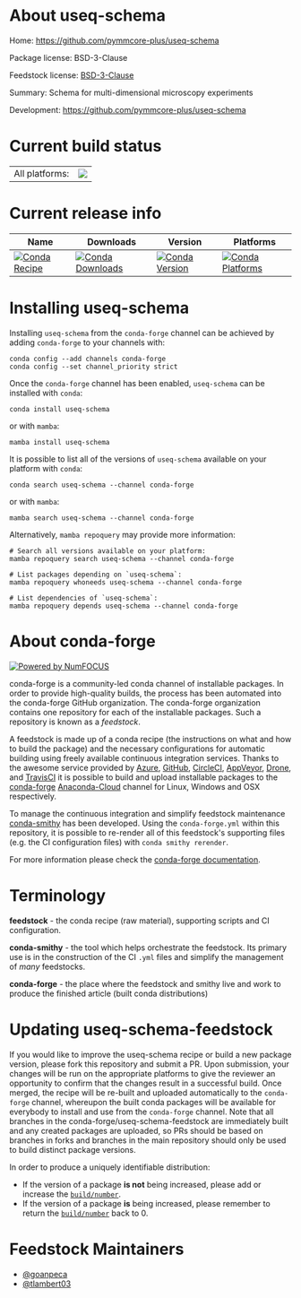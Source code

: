About useq-schema
=================

Home: https://github.com/pymmcore-plus/useq-schema

Package license: BSD-3-Clause

Feedstock license: [BSD-3-Clause](https://github.com/conda-forge/useq-schema-feedstock/blob/main/LICENSE.txt)

Summary: Schema for multi-dimensional microscopy experiments

Development: https://github.com/pymmcore-plus/useq-schema

Current build status
====================


<table><tr><td>All platforms:</td>
    <td>
      <a href="https://dev.azure.com/conda-forge/feedstock-builds/_build/latest?definitionId=15155&branchName=main">
        <img src="https://dev.azure.com/conda-forge/feedstock-builds/_apis/build/status/useq-schema-feedstock?branchName=main">
      </a>
    </td>
  </tr>
</table>

Current release info
====================

| Name | Downloads | Version | Platforms |
| --- | --- | --- | --- |
| [![Conda Recipe](https://img.shields.io/badge/recipe-useq--schema-green.svg)](https://anaconda.org/conda-forge/useq-schema) | [![Conda Downloads](https://img.shields.io/conda/dn/conda-forge/useq-schema.svg)](https://anaconda.org/conda-forge/useq-schema) | [![Conda Version](https://img.shields.io/conda/vn/conda-forge/useq-schema.svg)](https://anaconda.org/conda-forge/useq-schema) | [![Conda Platforms](https://img.shields.io/conda/pn/conda-forge/useq-schema.svg)](https://anaconda.org/conda-forge/useq-schema) |

Installing useq-schema
======================

Installing `useq-schema` from the `conda-forge` channel can be achieved by adding `conda-forge` to your channels with:

```
conda config --add channels conda-forge
conda config --set channel_priority strict
```

Once the `conda-forge` channel has been enabled, `useq-schema` can be installed with `conda`:

```
conda install useq-schema
```

or with `mamba`:

```
mamba install useq-schema
```

It is possible to list all of the versions of `useq-schema` available on your platform with `conda`:

```
conda search useq-schema --channel conda-forge
```

or with `mamba`:

```
mamba search useq-schema --channel conda-forge
```

Alternatively, `mamba repoquery` may provide more information:

```
# Search all versions available on your platform:
mamba repoquery search useq-schema --channel conda-forge

# List packages depending on `useq-schema`:
mamba repoquery whoneeds useq-schema --channel conda-forge

# List dependencies of `useq-schema`:
mamba repoquery depends useq-schema --channel conda-forge
```


About conda-forge
=================

[![Powered by
NumFOCUS](https://img.shields.io/badge/powered%20by-NumFOCUS-orange.svg?style=flat&colorA=E1523D&colorB=007D8A)](https://numfocus.org)

conda-forge is a community-led conda channel of installable packages.
In order to provide high-quality builds, the process has been automated into the
conda-forge GitHub organization. The conda-forge organization contains one repository
for each of the installable packages. Such a repository is known as a *feedstock*.

A feedstock is made up of a conda recipe (the instructions on what and how to build
the package) and the necessary configurations for automatic building using freely
available continuous integration services. Thanks to the awesome service provided by
[Azure](https://azure.microsoft.com/en-us/services/devops/), [GitHub](https://github.com/),
[CircleCI](https://circleci.com/), [AppVeyor](https://www.appveyor.com/),
[Drone](https://cloud.drone.io/welcome), and [TravisCI](https://travis-ci.com/)
it is possible to build and upload installable packages to the
[conda-forge](https://anaconda.org/conda-forge) [Anaconda-Cloud](https://anaconda.org/)
channel for Linux, Windows and OSX respectively.

To manage the continuous integration and simplify feedstock maintenance
[conda-smithy](https://github.com/conda-forge/conda-smithy) has been developed.
Using the ``conda-forge.yml`` within this repository, it is possible to re-render all of
this feedstock's supporting files (e.g. the CI configuration files) with ``conda smithy rerender``.

For more information please check the [conda-forge documentation](https://conda-forge.org/docs/).

Terminology
===========

**feedstock** - the conda recipe (raw material), supporting scripts and CI configuration.

**conda-smithy** - the tool which helps orchestrate the feedstock.
                   Its primary use is in the construction of the CI ``.yml`` files
                   and simplify the management of *many* feedstocks.

**conda-forge** - the place where the feedstock and smithy live and work to
                  produce the finished article (built conda distributions)


Updating useq-schema-feedstock
==============================

If you would like to improve the useq-schema recipe or build a new
package version, please fork this repository and submit a PR. Upon submission,
your changes will be run on the appropriate platforms to give the reviewer an
opportunity to confirm that the changes result in a successful build. Once
merged, the recipe will be re-built and uploaded automatically to the
`conda-forge` channel, whereupon the built conda packages will be available for
everybody to install and use from the `conda-forge` channel.
Note that all branches in the conda-forge/useq-schema-feedstock are
immediately built and any created packages are uploaded, so PRs should be based
on branches in forks and branches in the main repository should only be used to
build distinct package versions.

In order to produce a uniquely identifiable distribution:
 * If the version of a package **is not** being increased, please add or increase
   the [``build/number``](https://docs.conda.io/projects/conda-build/en/latest/resources/define-metadata.html#build-number-and-string).
 * If the version of a package **is** being increased, please remember to return
   the [``build/number``](https://docs.conda.io/projects/conda-build/en/latest/resources/define-metadata.html#build-number-and-string)
   back to 0.

Feedstock Maintainers
=====================

* [@goanpeca](https://github.com/goanpeca/)
* [@tlambert03](https://github.com/tlambert03/)

